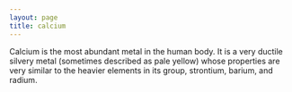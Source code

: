 ```yaml
---
layout: page
title: calcium
---
```


Calcium is the most abundant metal in the human body. It is a very ductile silvery metal (sometimes described as pale yellow) whose properties are very similar to the heavier elements in its group, strontium, barium, and radium.
